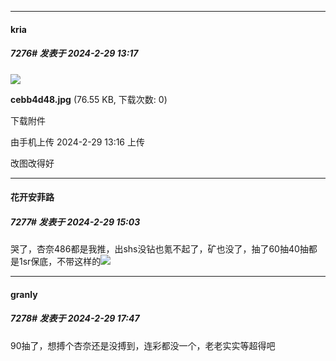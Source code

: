 ﻿
*****

####  kria  
##### 7276#       发表于 2024-2-29 13:17

<img src="https://img.saraba1st.com/forum/202402/29/131615xb5xx6eabbxfawbe.jpg" referrerpolicy="no-referrer">

<strong>cebb4d48.jpg</strong> (76.55 KB, 下载次数: 0)

下载附件

由手机上传
2024-2-29 13:16 上传

改图改得好


*****

####  花开安菲路  
##### 7277#       发表于 2024-2-29 15:03

哭了，杏奈486都是我推，出shs没钻也氪不起了，矿也没了，抽了60抽40抽都是1sr保底，不带这样的<img src="https://static.saraba1st.com/image/smiley/face2017/140.png" referrerpolicy="no-referrer">


*****

####  granly  
##### 7278#       发表于 2024-2-29 17:47

90抽了，想搏个杏奈还是没搏到，连彩都没一个，老老实实等超得吧

